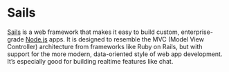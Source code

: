 # Sails

[Sails](http://sailsjs.org/) is a web framework that makes it easy to build custom, enterprise-grade [Node.js](NODEJS.md) apps. It is designed to resemble the MVC (Model View Controller) architecture from frameworks like Ruby on Rails, but with support for the more modern, data-oriented style of web app development. It’s especially good for building realtime features like chat.
